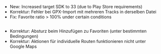##
- New: Increased target SDK to 33 (due to Play Store requirements)
- Korrektur: Fehler bei GPX-Import mit mehreren Tracks in derselben Datei
- Fix: Favorite ratio > 100% under certain conditions

##
- Korrektur: Absturz beim Hinzufügen zu Favoriten (unter bestimmten Bedingungen)
- Korrektur: Aktionen für individuelle Routen funktionieren nicht unter Google Maps
